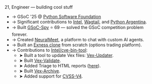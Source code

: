 21, Engineer — building cool stuff

* → GSoC '25 @ [Python Software Foundation](https://www.python.org/psf/)
* → Significant contributions to [Intel](https://github.com/intel), [Wagtail](https://github.com/wagtail), and [Python Argentina](https://github.com/pyar).
* → Built [GSoC-Spy](https://gsoc-spy.vercel.app/) ⭐ 69 — solved the GSoC competition problem forever.
* → Created [NeuralMeet](https://github.com/JigyasuRajput/neuralmeet), a platform to chat with custom AI agents.
* → Built an [Exness clone](https://github.com/JigyasuRajput/exness-clone) from scratch (options trading platform).
* → Contributions to [Intel/cve-bin-tool](https://github.com/intel/cve-bin-tool):
    * ➤ Built a tool to update Vex files: [Vex-Updater](https://github.com/JigyasuRajput/vex-updater).
    * ➤ Built [Vex-Validate](https://github.com/intel/cve-bin-tool/pull/5144).
    * ➤ Added Triage to HTML reports ([here](https://github.com/intel/cve-bin-tool/pull/5295)).
    * ➤ Built [Vex-Archive](https://github.com/intel/cve-bin-tool/pull/5297).
    * ➤ Added support for [CVSS-V4](https://github.com/intel/cve-bin-tool/pull/4944).
